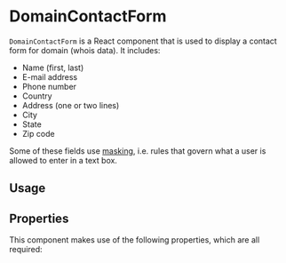 DomainContactForm
==============

`DomainContactForm` is a React component that is used to display a contact form for domain (whois data). It includes:

* Name (first, last)
* E-mail address
* Phone number
* Country
* Address (one or two lines)
* City
* State
* Zip code


Some of these fields use [masking](https://en.wikipedia.org/wiki/Input_mask), i.e. rules that govern what a user is allowed to enter in a text box.

## Usage


## Properties

This component makes use of the following properties, which are all required:

